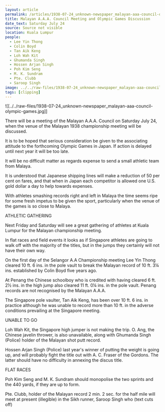 ```yaml
---
layout: article
permalink: /articles/1938-07-24_unknown-newspaper_malayan-aaa-council-olympic-games/
title: Malayan A.A.A. Council Meeting and Olympic Games Discussion
date_text: Saturday July 24
source: Source not visible
location: Kuala Lumpur
people:
  - Lee Yin Thong
  - Colin Boyd
  - Tan Aik Keng
  - Loh Wah Kit
  - Ghumanda Singh
  - Hossen Arjan Singh
  - Poh Kim Seng
  - M. K. Sundram
  - Pte. Clubb
  - Saroop Singh
image: ../../raw-files/1938-07-24_unknown-newspaper_malayan-aaa-council-olympic-games.jpg
tags: [clipping]
---
```


![[../../raw-files/1938-07-24_unknown-newspaper_malayan-aaa-council-olympic-games.jpg]]

There will be a meeting of the Malayan A.A.A. Council on Saturday July 24, when the venue of the Malayan 1938 championship meeting will be discussed.

It is to be hoped that serious consideration be given to the associating attitude to the forthcoming Olympic Games in Japan. If action is delayed until next year it will be too late.

It will be no difficult matter as regards expense to send a small athletic team from Malaya.

It is understood that Japanese shipping lines will make a reduction of 50 per cent on fares, and that when in Japan each competitor is allowed one U.S. gold dollar a day to help towards expenses.

With athletes smashing records right and left in Malaya the time seems ripe for some fresh impetus to be given the sport, particularly when the venue of the games is so close to Malaya.

ATHLETIC GATHERING

Next Friday and Saturday will see a great gathering of athletes at Kuala Lumpur for the Malayan championship meeting.

In flat races and field events it looks as if Singapore athletes are going to walk off with the majority of the titles, but in the jumps they certainly will not have their own way.

On the first day of the Selangor A.A Championship meeting Lee Yin Thong cleared 10 ft. 6 ins. in the pole vault to break the Malayan record of 10 ft. 3¼ ins. established by Colin Boyd five years ago.

At Penang the Chinese schoolboy who is credited with having cleared 6 ft. 2½ ins. in the high jump also cleared 11 ft. 0¼ ins. in the pole vault. Penang records are not recognised by the Malayan A.A.A.

The Singapore pole vaulter, Tan Aik Keng, has been over 10 ft. 6 ins. in practice although he was unable to record more than 10 ft. in the adverse conditions prevailing at the Singapore meeting.

UNABLE TO GO

Loh Wah Kit, the Singapore high jumper is not making the trip. O. Ang, the Chinese javelin thrower, is also unavailable, along with Ghumanda Singh (Police) holder of the Malayan shot putt record.

Hossen Arjan Singh (Police) last year's winner of putting the weight is going up, and will probably fight the title out with A. C. Fraser of the Gordons. The latter should have no difficulty in annexing the discus title.

FLAT RACES

Poh Kim Seng and M. K. Sundram should monopolise the two sprints and the 440 yards, if they are up to form.

Pte. Clubb, holder of the Malayan record 2 min. 2 sec. for the half mile will meet at present (illegible) in the Sikh runner, Saroop Singh who (text cuts off)